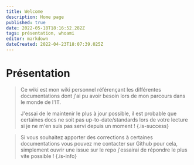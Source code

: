 ```yaml
---
title: Welcome
description: Home page
published: true
date: 2022-05-18T18:16:52.282Z
tags: présentation, whoami
editor: markdown
dateCreated: 2022-04-23T18:07:39.025Z
---
```


# Présentation

> Ce wiki est mon wiki personnel référençant les différentes documentations dont j'ai pu avoir besoin lors de mon parcours dans le monde de l'IT.
> 
> J'essai de le maintenir le plus à jour possible, il est probable que certaines docs ne soit pas up-to-date/standards lors de votre lecture si je ne m'en suis pas servi depuis un moment !
{.is-success}

> Si vous souhaitez apporter des corrections à certaines documentations vous pouvez me contacter sur Github pour cela, simplement ouvrir une issue sur le repo j'essairai de répondre le plus vite possible !
{.is-info}


